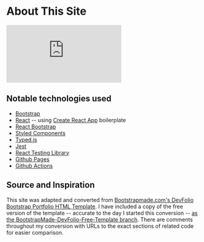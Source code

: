 # About This Site
![badge](https://gist.githubusercontent.com/matneyx/9971936c552d17eb9f2141f03733c586/raw/d2386d0ae875a8db811d09cd274712f4035fffec/mx-io-test.json)

## Notable technologies used
 - [Bootstrap](https://getbootstrap.com/)
 - [React](https://reactjs.org/) -- using [Create React App](https://create-react-app.dev/) boilerplate
 - [React Bootstrap](https://react-bootstrap.github.io/)
 - [Styled Components](https://styled-components.com/)
 - [Typed.js](https://mattboldt.github.io/typed.js/)
 - [Jest](https://jestjs.io/)
 - [React Testing Library](https://testing-library.com/docs/react-testing-library/intro/)
 - [Github Pages](https://pages.github.com/)
 - [Github Actions](https://github.com/features/actions)
 
## Source and Inspiration
This site was adapted and converted from [Bootstrapmade.com's DevFolio Bootstrap Portfolio HTML Template](https://bootstrapmade.com/devfolio-bootstrap-portfolio-html-template/).  I have included a copy of the free version of the template -- accurate to the day I started this conversion -- [as the BootstrapMade-DevFolio-Free-Template branch](https://github.com/matneyx/matneyx.github.io/tree/BootstrapMade-DevFolio-Free-Template). There are comments throughout my conversion with URLs to the exact sections of related code for easier comparison.
